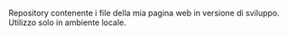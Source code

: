 Repository contenente i file della mia pagina web in versione di sviluppo.
Utilizzo solo in ambiente locale.